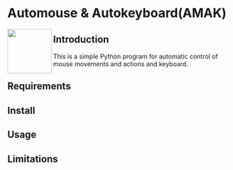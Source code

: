 # Automouse & Autokeyboard(AMAK)

<img src="../../blob/master/amak.ico" align="left" height="100">

## Introduction
This is a simple Python program for automatic control of mouse movements and actions and keyboard.

## Requirements

## Install

## Usage

## Limitations
